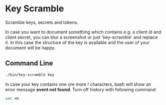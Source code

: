# Key Scramble

Scramble keys, secrets and tokens.

In case you want to document something which contains e.g. a client id and client secret, you can blur a screenshot or just 'key-scramble' and replace it. In this case the structure of the key is available and the user of your document will be happy.

## Command Line

```sh
./bin/key-scramble key
```

In case your key contains one ore more ! characters, bash will show an error message __event not found__. Turn off history with following command:

```sh
set +H
```